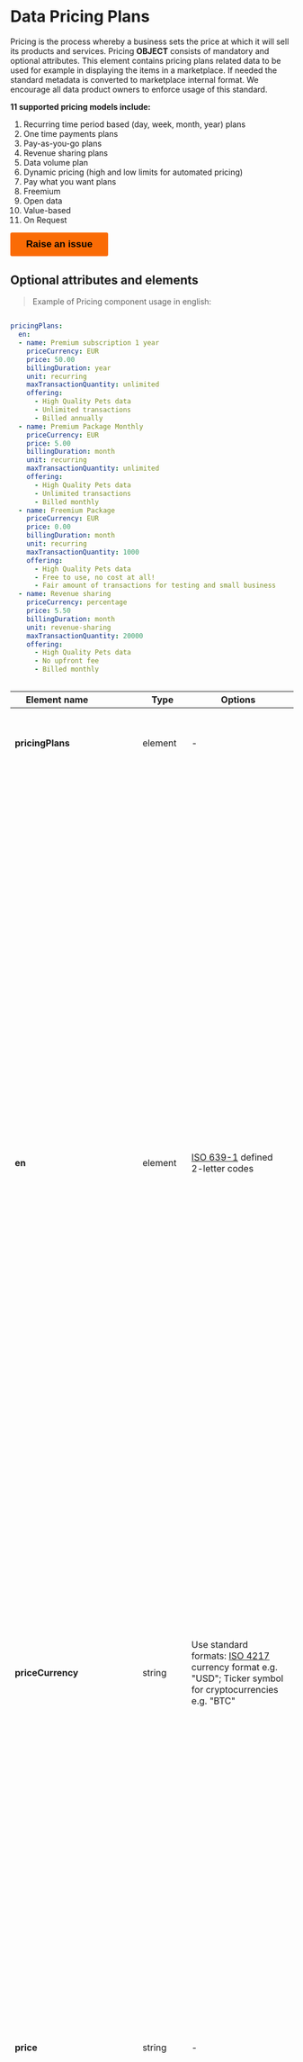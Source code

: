# Data Pricing Plans

Pricing is the process whereby a business sets the price at which it will sell its products and services. Pricing **OBJECT** consists of mandatory and optional attributes. This element contains pricing plans related data to be used for example in displaying the items in a marketplace. If needed the standard metadata is converted to marketplace internal format. We encourage all data product owners to enforce usage of this standard.  

**11 supported pricing models include:**


1. Recurring time period based (day, week, month, year) plans
2. One time payments plans
3. Pay-as-you-go plans
4. Revenue sharing plans
5. Data volume plan
6. Dynamic pricing (high and low limits for automated pricing)
7. Pay what you want plans
8. Freemium
9. Open data
10. Value-based
11. On Request


<button data-tf-popup="Q1Zo6wE5" data-tf-iframe-props="title=Customer Feedback Survey" style="all:unset;font-family:Helvetica,Arial,sans-serif;display:inline-block;max-width:100%;white-space:nowrap;overflow:hidden;text-overflow:ellipsis;background-color:#FA6B05;color:#000000;font-size:17px;border-radius:3px;padding:0 28px;font-weight:bold;height:42.5px;cursor:pointer;line-height:42.5px;text-align:center;margin:0;text-decoration:none;">Raise an issue</button><script src="//embed.typeform.com/next/embed.js"></script>

## Optional attributes and elements

> Example of Pricing component usage in english:

```yml

pricingPlans:
  en:
  - name: Premium subscription 1 year
    priceCurrency: EUR
    price: 50.00
    billingDuration: year
    unit: recurring
    maxTransactionQuantity: unlimited
    offering:
      - High Quality Pets data
      - Unlimited transactions
      - Billed annually 
  - name: Premium Package Monthly
    priceCurrency: EUR
    price: 5.00
    billingDuration: month
    unit: recurring
    maxTransactionQuantity: unlimited
    offering:
      - High Quality Pets data
      - Unlimited transactions
      - Billed monthly 
  - name: Freemium Package
    priceCurrency: EUR
    price: 0.00
    billingDuration: month
    unit: recurring
    maxTransactionQuantity: 1000
    offering:
      - High Quality Pets data
      - Free to use, no cost at all!
      - Fair amount of transactions for testing and small business 
  - name: Revenue sharing
    priceCurrency: percentage
    price: 5.50
    billingDuration: month
    unit: revenue-sharing
    maxTransactionQuantity: 20000
    offering:
      - High Quality Pets data
      - No upfront fee
      - Billed monthly 
 
```

| <div style="width:150px">Element name</div>   | Type  | Options  | Description  |
|---|---|---|---|
| **pricingPlans** | element | - | Binds the pricing plans related elements and attributes together |
| **en** | element | [ISO 639-1](https://en.wikipedia.org/wiki/List_of_ISO_639-1_codes) defined 2-letter codes | **REQUIRED** - **NOTE! This is a dynamic element!** This element binds together other product pricing plan attributes and expresses the langugage used. In the example this is "en", which indicates that pricing plan details are in English. If you would like to use French details, then name the element "fr". The naming of this element follows options (language codes) listed in [ISO 639-1](https://en.wikipedia.org/wiki/List_of_ISO_639-1_codes) standard. <br/><br/> You can have product pricing plan details in multiple languages simply by adding similar sets like the example - just change the binding element name to matching language code. <br/><br/> The pattern to implement multilanguage support for data products was adopted from de facto UI translation practices. The attributes inside this element are commonly rendered in the UI for the consumer and providing a simple way to implement that was the driving reasoning. See for example  [JSON - Multi Language](https://simplelocalize.io/docs/file-formats/multi-language-json/) |
| **priceCurrency** | string  |  Use standard formats: [ISO 4217](https://en.wikipedia.org/wiki/ISO_4217) currency format e.g. "USD"; Ticker symbol for cryptocurrencies e.g. "BTC"  | **REQUIRED** The primary currency used in pricing. Platforms are assumed to use this as primary currency if currency conversions are used to display product pricing in different locations for various currencies. If the *unit* is revenue-sharing, then this attribute value MUST be percentage.  |
| **price** | string  | -  | **REQUIRED** The offer price of a product, or of a price component, or revenue-sharing percentage. <br/><br/> If the *unit* of pricing is revenue-sharing, then this *price* attribute value is percentage value. <br/><br/> Use '.' (Unicode 'FULL STOP' (U+002E)) rather than ',' to indicate a decimal point. Avoid using these symbols as a readability separator. Use values from 0123456789 (Unicode 'DIGIT ZERO' (U+0030) to 'DIGIT NINE' (U+0039)) rather than superficially similiar Unicode symbols. <br/><br/>With *data-volume* the price is for each 1GB of data. |
| **billingDuration** | string  | options: instant, day, week, month, year  | **REQUIRED** Specifies for how long this price (or price component) will be billed. Can be used, for example, to model the contractual duration of a subscription or payment plan. |
| **unit** | string | One of: One-time-payment, Pay-per-use, Recurring, Revenue-sharing, Data-volume , Pay-what-you-want, Freemium, Open-data, Value-based, On-request | **REQUIRED** One-time-payment is for single time purchase purposes, further purchaces are not intended to continue under same agreement. <br/><br/> *Pay-per-use* is intended for continuous usage and price set is for each successful usage action. <br/><br/> *Recurrring* is intended for continuous time period plans. <br/><br/>*Revenue sharing* is a performance-based income model. An effective revenue sharing deal structure is offering your expertise to a business owner to help them grow their business. In return, you get paid a percentage of the revenue as a royalty fee. <br/><br/> *Freemium* is for free access. Use this option also for open data. <br/><br/> *Data-volume* is for data amount based pricing in which customer pays based on the served data amount. The price is always for 1GB of data. <br/><br/> *Pay-what-you-want*  is a pricing system where buyers pay any desired amount for a given commodity, sometimes including zero. In some cases, a minimum (floor) price may be set, and/or a suggested price may be indicated as guidance for the buyer. The buyer can also select an amount higher than the standard price for the commodity. If the floor price is set, use *minPrice* attribute. <br/><br/> *Open-data*  is an explicit pricing plan category for open data. By default open data should be free, but in some cases it can have a price. <br/><br/> *Value-based* is value-based selling unit. Present the outcome of your story with solid data and a measurable impact with help of *offering* attribute. Example: “We can lower the energy bill in heating by $8-13/square meter in a year. Try out simulator to calculate your value!”. Use optional *valueSimulator* attribute to provide link (URL) to value simulator you have created. In order to set base fee for value-based plan, you can for example set monthly (*billingDuration*) plan with base see with help of *minPrice* attribute. <br/><br/> *On-request* is for plans in which customer is given access to data product after contacting provider. Use provider contact information in providing means to contact data product provider for access permissions request.  |
| **maxTransactionQuantity** | Integer |  Integer | **REQUIRED** The maximum transaction quantity for the given billing duration. Use this to define for example monthly (or any other period) request limit to the data product. Note! If you want to set unlimited use, value must be 0 (zero). |
| **offering**  | string | array | **REQUIRED** The element that contains pricing plan content as array of strings. Think of this as the list of what is included in the pricing plan and what you offer in return to the price asked. Use the language defined in the *plan* |
|  **minPrice** | string  | -  | The lowest price if the price is a range. If dynamic pricing is used with this product, this is the lowest price allowed. In dynamic pricing businesses are able to change prices based on algorithms that take into account competitor pricing, supply and demand, and other external factors in the market. Use '.' (Unicode 'FULL STOP' (U+002E)) rather than ',' to indicate a decimal point. Avoid using these symbols as a readability separator. Use values from 0123456789 (Unicode 'DIGIT ZERO' (U+0030) to 'DIGIT NINE' (U+0039)) rather than superficially similiar Unicode symbols. |
|  **maxPrice** | string  | -  | The highest price if the price is a range. If dynamic pricing is used with this product, this is the highest price allowed. Use '.' (Unicode 'FULL STOP' (U+002E)) rather than ',' to indicate a decimal point. Avoid using these symbols as a readability separator. Use values from 0123456789 (Unicode 'DIGIT ZERO' (U+0030) to 'DIGIT NINE' (U+0039)) rather than superficially similiar Unicode symbols. |
| **valueAddedTaxIncluded**  | boolean  | true/false  | Specifies whether the applicable value-added tax (VAT) is included in the price specification or not.  |
| **valueAddedTaxPercentage**  | Integer  | Number percentage value, range 0-100 | Use '.' (Unicode 'FULL STOP' (U+002E)) rather than ',' to indicate a decimal point. Avoid using these symbols as a readability separator. Use values from 0123456789 (Unicode 'DIGIT ZERO' (U+0030) to 'DIGIT NINE' (U+0039)) rather than superficially similiar Unicode symbols.   |
| **validFrom**  | DateTime  |  A combination of date and time in [ISO 8601](https://www.ionos.com/digitalguide/websites/web-development/iso-8601/) format yyyy-MM-dd'T'HH:mm:ss.SSSZ. | The date when the item becomes valid. |
| **validTo**  | DateTime  | A combination of date and time in [ISO 8601](https://www.ionos.com/digitalguide/websites/web-development/iso-8601/) format yyyy-MM-dd'T'HH:mm:ss.SSSZ.  | The date after when the item is not valid. |
| **additionalPrice**  | string  | -  | This is used to define fees for usage which exceeds the defined max transaction quantity. This value is for each additional transaction. Use '.' (Unicode 'FULL STOP' (U+002E)) rather than ',' to indicate a decimal point. Avoid using these symbols as a readability separator. Use values from 0123456789 (Unicode 'DIGIT ZERO' (U+0030) to 'DIGIT NINE' (U+0039)) rather than superficially similiar Unicode symbols. |
|  **maxDataQuantity** | Integer  | -  | The maximum amount of data transferred during the billing duration. Unit is GB. |
|  **valueSimulator**  | url | valid url | Intended to be used with *value-based* pricing plan. Provide url to value simulator in which customer can see the value in various cases. In the simulator customer might be able to input own variables to match their exact case and see the gained value. |

If you see something missing, described inaccurately or plain wrong, or you want to comment the specification, [raise an issue in Github](https://github.com/Open-Data-Product-Initiative/open-data-product-spec-dev/issues)
